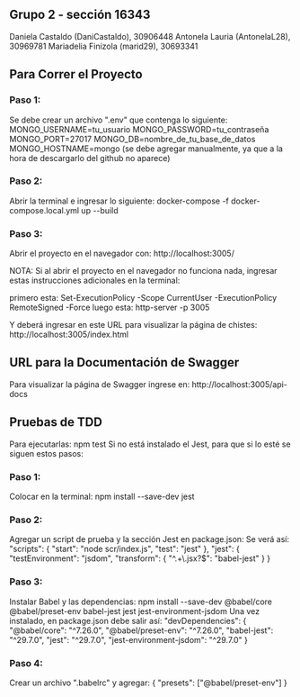 ## Grupo 2 - sección 16343
Daniela Castaldo (DaniCastaldo), 30906448
Antonela Lauria (AntonelaL28), 30969781 
Mariadelia Finizola (marid29), 30693341

## Para Correr el Proyecto

### Paso 1:
Se debe crear un archivo ".env" que contenga lo siguiente:
MONGO_USERNAME=tu_usuario
MONGO_PASSWORD=tu_contraseña
MONGO_PORT=27017
MONGO_DB=nombre_de_tu_base_de_datos
MONGO_HOSTNAME=mongo 
(se debe agregar manualmente, ya que a la hora de descargarlo del github no aparece)

### Paso 2:
Abrir la terminal e ingresar lo siguiente:
docker-compose -f docker-compose.local.yml up --build

### Paso 3:
Abrir el proyecto en el navegador con:
http://localhost:3005/

NOTA:
Si al abrir el proyecto en el navegador no funciona nada,
ingresar estas instrucciones adicionales en la terminal:

primero esta:
Set-ExecutionPolicy -Scope CurrentUser -ExecutionPolicy RemoteSigned -Force
luego esta:
http-server -p 3005

Y deberá ingresar en este URL para visualizar la página de chistes:
http://localhost:3005/index.html



## URL para la Documentación de Swagger
Para visualizar la página de Swagger ingrese en:
http://localhost:3005/api-docs



## Pruebas de TDD 
Para ejecutarlas: npm test
Si no está instalado el Jest, para que si lo esté se siguen estos pasos:

### Paso 1:
Colocar en la terminal: npm install --save-dev jest

### Paso 2:
Agregar un script de prueba y la sección Jest en package.json:
Se verá así:
"scripts": {
    "start": "node scr/index.js",
    "test": "jest"
},
"jest": {
    "testEnvironment": "jsdom",
    "transform": {
        "^.+\\.jsx?$": "babel-jest"
    }
}

### Paso 3:
Instalar Babel y las dependencias:
npm install --save-dev @babel/core @babel/preset-env babel-jest jest jest-environment-jsdom
Una vez instalado, en package.json debe salir así:
"devDependencies": {
    "@babel/core": "^7.26.0",
    "@babel/preset-env": "^7.26.0",
    "babel-jest": "^29.7.0",
    "jest": "^29.7.0",
    "jest-environment-jsdom": "^29.7.0"
}

### Paso 4:
Crear un archivo ".babelrc" y agregar:
{
  "presets": ["@babel/preset-env"]
}
